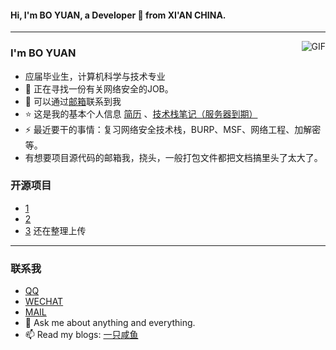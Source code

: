 #### Hi, I'm BO YUAN, a Developer 🚀 from XI'AN CHINA. 

---
<img align="right" alt="GIF" src="https://raw.githubusercontent.com/JoeyBling/JoeyBling/master/pic/pusheencode.gif" />

### I'm BO YUAN

- 应届毕业生，计算机科学与技术专业
- 🌱 正在寻找一份有关网络安全的JOB。
- 💬 可以通过[邮箱](mailto:yuanbo980116@gmail.com)联系到我
- ⭐ 这是我的基本个人信息 [简历](https://yb-pua.github.io) 、[技术栈笔记（服务器到期）](https://) 
- ⚡ 最近要干的事情：复习网络安全技术栈，BURP、MSF、网络工程、加解密等。
- 有想要项目源代码的邮箱我，挠头，一般打包文件都把文档搞里头了太大了。

### 开源项目
- [1](https://github.com/JoeyBling/bootplus)
- [2](https://github.com/JoeyBling/hexo-theme-yilia-plus)
- [3](https://github.com/JoeyBling/yilia-plus-demo)
还在整理上传
---
### 联系我
- [QQ](https://jq.qq.com/?_wv=1027&k=58Ypj9z "QQ")
- [WECHAT](https://github.com/yb-pua/ImageHost-net/blob/9bcbcb6764e7949e556dc93382bc9c38b7b9c976/net/wecaht.jpg "WECHAT")
- [MAIL](mailto:joeysiwei@gmail.com)
- 💬 Ask me about anything and everything.
- 📫 Read my blogs: [一只咸鱼](https://)


